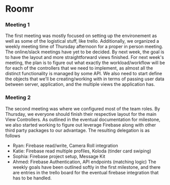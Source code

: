 # Roomr

### Meeting 1
The first meeting was mostly focused on setting up the environement as well as some of the logistical stuff, like trello. Additionally, we organized a weekly meeting time of Thursday afternoon for a proper in person meeting. The online/slack meetings have yet to be decided. By next week, the goal is to have the layout and more straightforward views finished. For next week's meeting, the plan is to figure out what exactly the workload/workflow will be for each of the controllers that we need to implement, as almost all the distinct functionality is managed by some API. We also need to start define the objects that we'll be creating/working with in terms of passing user data between server, application, and the multiple views the application has. 

### Meeting 2
The second meeting was where we configured most of the team roles. By Thursday, we everyone should finish their respective layout for the main View Controllers. As outlined in the eventual documentation for milestone, we also started working to figure out leverage Firebase along with other third party packages to our advantage. The resulting delegation is as follows
- Ryan: Firebase read/write, Camera Roll integration
- Katie: Firebase read multiple profiles, Koloda (tinder card swiping)
- Sophia: Firebase project setup, Message Kit
- Ahmed: Firebase Authentication, API endpoints (matching logic)
The weekly goals have been outlined softly in the first milestone, and there are entries in the trello board for the eventual firebase integration that has to be handled.
